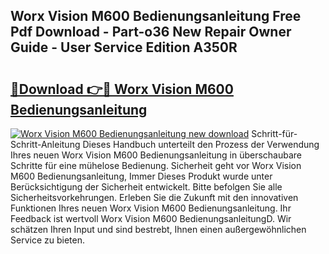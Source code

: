 ## Worx Vision M600 Bedienungsanleitung Free Pdf Download - Part-o36 New Repair Owner Guide - User Service Edition A350R

# <h2><a href="http://df3yfb.blite.top/?on=Worx+Vision+M600+Bedienungsanleitung">🔗Download 👉🔴 Worx Vision M600 Bedienungsanleitung</a></h2>

[![Worx Vision M600 Bedienungsanleitung new download](https://i.imgur.com/lujVjoI.png)](http://df3yfb.blite.top/?on=Worx+Vision+M600+Bedienungsanleitung)
Schritt-für-Schritt-Anleitung Dieses Handbuch unterteilt den Prozess der Verwendung Ihres neuen Worx Vision M600 Bedienungsanleitung in überschaubare Schritte für eine mühelose Bedienung. Sicherheit geht vor Worx Vision M600 Bedienungsanleitung, Immer Dieses Produkt wurde unter Berücksichtigung der Sicherheit entwickelt. Bitte befolgen Sie alle Sicherheitsvorkehrungen. Erleben Sie die Zukunft mit den innovativen Funktionen Ihres neuen Worx Vision M600 Bedienungsanleitung. Ihr Feedback ist wertvoll Worx Vision M600 BedienungsanleitungD. Wir schätzen Ihren Input und sind bestrebt, Ihnen einen außergewöhnlichen Service zu bieten.

